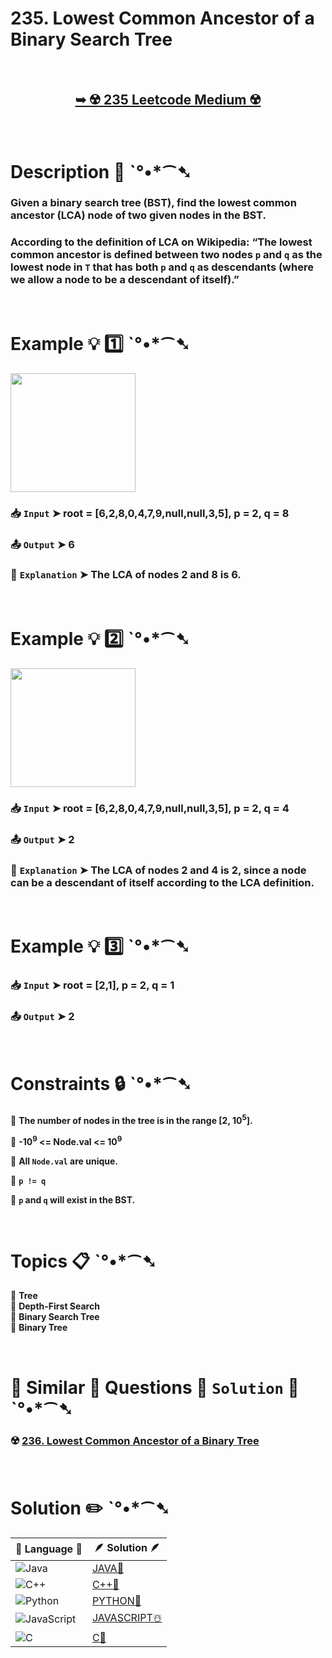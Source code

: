 # 235. Lowest Common Ancestor of a Binary Search Tree

</br>

<h2 align="center"> 

<a href="https://leetcode.com/problems/lowest-common-ancestor-of-a-binary-search-tree/description/"><strong>➥ ☢️ 235 Leetcode Medium ☢️ </strong></a>
</h2>

</br>

# Description 📜 ˋ°•*⁀➷

### Given a binary search tree (BST), find the lowest common ancestor (LCA) node of two given nodes in the BST.

### According to the definition of LCA on Wikipedia: “The lowest common ancestor is defined between two nodes `p` and `q` as the lowest node in `T` that has both `p` and `q` as descendants (where we allow a node to be a descendant of itself).”

</br>

# Example 💡 1️⃣ ˋ°•*⁀➷

<img src="https://github.com/user-attachments/assets/cad7004c-6139-44a1-a72a-0984050f8bcd" width="200px" height="190px" />

  ### 📥 `Input`  ➤ root = [6,2,8,0,4,7,9,null,null,3,5], p = 2, q = 8

  ### 📤 `Output`  ➤ 6

  ### 🔦 `Explanation`  ➤  The LCA of nodes 2 and 8 is 6.

</br>

# Example 💡 2️⃣ ˋ°•*⁀➷

<img src="https://github.com/user-attachments/assets/1d4c8d99-61a8-49f8-853e-1b8e184e055b" width="200px" height="190px"/>

  ### 📥 `Input` ➤  root = [6,2,8,0,4,7,9,null,null,3,5], p = 2, q = 4

  ### 📤 `Output`  ➤ 2

  ### 🔦 `Explanation` ➤ The LCA of nodes 2 and 4 is 2, since a node can be a descendant of itself according to the LCA definition.

</br>

# Example 💡 3️⃣ ˋ°•*⁀➷

  ### 📥 `Input` ➤ root = [2,1], p = 2, q = 1

  ### 📤 `Output`  ➤ 2

</br>

# Constraints 🔒 ˋ°•*⁀➷

🔹 **The number of nodes in the tree is in the range [2, 10<sup>5</sup>].** </br>

🔹 **-10<sup>9</sup> <= Node.val <= 10<sup>9</sup>** </br>

🔹 **All `Node.val` are unique.** </br>

🔹 **`p != q`** </br>

🔹 **`p` and `q` will exist in the BST.** </br>

</br>

# Topics 📋 ˋ°•*⁀➷

🔸 **Tree**  </br>
🔸 **Depth-First Search**  </br>
🔸 **Binary Search Tree**  </br>
🔸 **Binary Tree**  </br>

</br>

# 🌯 Similar 🍲 Questions 🍜 `Solution` 🍱 ˋ°•*⁀➷

### ☢️ [236. Lowest Common Ancestor of a Binary Tree](https://github.com/Prakhar-002/LEETCODE/tree/main/%F0%9F%93%9A%20Study%20%F0%9F%8E%A7%20Plan%20%F0%9F%91%A8%F0%9F%8F%BB%E2%80%8D%F0%9F%92%BB/%F0%9F%8D%A8%20LeetCode%2075%20-%20%F0%9F%AA%BB%20Ace%20Coding%20Interview/%F0%9F%94%AC%20Examine%20Thoroughly%20%F0%9F%A7%AC/09%20Binary%20Tree%20-%20DFS/Day%20%E2%9E%BA%2038%20%F0%9F%AA%BB%20236.%20Lowest%20Common%20Ancestor%20of%20a%20Binary%20Tree%20%E2%98%83%EF%B8%8F%20%F0%9F%8D%81%20%F0%9F%8D%B0%20%F0%9F%8E%B2%20%F0%9F%92%96) </br>

</br>

# Solution ✏️ ˋ°•*⁀➷

| 📒 Language 📒  | 🪶 Solution 🪶 |
| ------------- | ------------- |
|  ![Java](https://img.shields.io/badge/java-%23ED8B00.svg?style=for-the-badge&logo=openjdk&logoColor=white)  | [JAVA🍁](https://github.com/Prakhar-002/LEETCODE/blob/main/%F0%9F%8E%AD%20LEVEL%20wise%20que%20with%20solution%20%F0%9F%8E%AF/%E2%98%A2%EF%B8%8F%20Medium%20%E2%98%A2%EF%B8%8F/%E2%98%A2%EF%B8%8F%20Medium%20235.%20Lowest%20Common%20Ancestor%20of%20a%20Binary%20Search%20Tree%20%E2%98%83%EF%B8%8F%20%F0%9F%8D%81%20%F0%9F%8D%B0%20%F0%9F%8E%B2%20%F0%9F%92%96/%F0%9F%8D%81JAVA%20-%20235.%20Lowest%20Common%20Ancestor%20of%20a%20Binary%20Search%20Tree.java) |
|  ![C++](https://img.shields.io/badge/c++-%2300599C.svg?style=for-the-badge&logo=c%2B%2B&logoColor=white)  | [C++🎲](https://github.com/Prakhar-002/LEETCODE/blob/main/%F0%9F%8E%AD%20LEVEL%20wise%20que%20with%20solution%20%F0%9F%8E%AF/%E2%98%A2%EF%B8%8F%20Medium%20%E2%98%A2%EF%B8%8F/%E2%98%A2%EF%B8%8F%20Medium%20235.%20Lowest%20Common%20Ancestor%20of%20a%20Binary%20Search%20Tree%20%E2%98%83%EF%B8%8F%20%F0%9F%8D%81%20%F0%9F%8D%B0%20%F0%9F%8E%B2%20%F0%9F%92%96/%F0%9F%8E%B2CPP%20-%20235.%20Lowest%20Common%20Ancestor%20of%20a%20Binary%20Search%20Tree.cpp)  |
|  ![Python](https://img.shields.io/badge/python-3670A0?style=for-the-badge&logo=python&logoColor=ffdd54)    | [PYTHON🍰](https://github.com/Prakhar-002/LEETCODE/blob/main/%F0%9F%8E%AD%20LEVEL%20wise%20que%20with%20solution%20%F0%9F%8E%AF/%E2%98%A2%EF%B8%8F%20Medium%20%E2%98%A2%EF%B8%8F/%E2%98%A2%EF%B8%8F%20Medium%20235.%20Lowest%20Common%20Ancestor%20of%20a%20Binary%20Search%20Tree%20%E2%98%83%EF%B8%8F%20%F0%9F%8D%81%20%F0%9F%8D%B0%20%F0%9F%8E%B2%20%F0%9F%92%96/%F0%9F%8D%B0PYTHON%20-%20235.%20Lowest%20Common%20Ancestor%20of%20a%20Binary%20Search%20Tree.py) |
| ![JavaScript](https://img.shields.io/badge/javascript-%23323330.svg?style=for-the-badge&logo=javascript&logoColor=%23F7DF1E)   | [JAVASCRIPT☃️](https://github.com/Prakhar-002/LEETCODE/blob/main/%F0%9F%8E%AD%20LEVEL%20wise%20que%20with%20solution%20%F0%9F%8E%AF/%E2%98%A2%EF%B8%8F%20Medium%20%E2%98%A2%EF%B8%8F/%E2%98%A2%EF%B8%8F%20Medium%20235.%20Lowest%20Common%20Ancestor%20of%20a%20Binary%20Search%20Tree%20%E2%98%83%EF%B8%8F%20%F0%9F%8D%81%20%F0%9F%8D%B0%20%F0%9F%8E%B2%20%F0%9F%92%96/%E2%98%83%EF%B8%8FJAVASCRIPT%20-%20235.%20Lowest%20Common%20Ancestor%20of%20a%20Binary%20Search%20Tree.js) |
|   ![C](https://img.shields.io/badge/c-%2300599C.svg?style=for-the-badge&logo=c&logoColor=white)   | [C💖](https://github.com/Prakhar-002/LEETCODE/blob/main/%F0%9F%8E%AD%20LEVEL%20wise%20que%20with%20solution%20%F0%9F%8E%AF/%E2%98%A2%EF%B8%8F%20Medium%20%E2%98%A2%EF%B8%8F/%E2%98%A2%EF%B8%8F%20Medium%20235.%20Lowest%20Common%20Ancestor%20of%20a%20Binary%20Search%20Tree%20%E2%98%83%EF%B8%8F%20%F0%9F%8D%81%20%F0%9F%8D%B0%20%F0%9F%8E%B2%20%F0%9F%92%96/%F0%9F%92%96C%20-%20235.%20Lowest%20Common%20Ancestor%20of%20a%20Binary%20Search%20Tree.c)  |